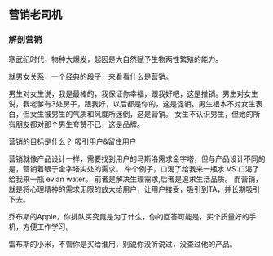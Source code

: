 ## 营销老司机 ##

### 解剖营销 ###

寒武纪时代，物种大爆发，起因是大自然赋予生物两性繁殖的能力。

就男女关系，一个经典的段子，来看看什么是营销。

男生对女生说，我是最棒的，我保证你幸福，跟我好吧，这是推销。男生对女生说，我老爹有3处房子，跟我好，以后都是你的，这是促销。男生根本不对女生表白，但女生被男生的气质和风度所迷倒，这是营销。
女生不认识男生，但她的所有朋友都对那个男生夸赞不已，这是品牌。

营销的目标是什么？ 吸引用户&留住用户

营销就像产品设计一样，需要找到用户的马斯洛需求金字塔，但与产品设计不同的是，营销着眼于金字塔尖处的需求。 举个例子，口渴了给我来一瓶水  VS 口渴了给我来一瓶 evian water。 前者是解决生理需求,后者是追求生活品质。 而营销，就是将心理精神的需求无限的放大给用户，让用户接受，吸引到TA，并长期吸引下去。

乔布斯的Apple，你排队买究竟是为了什么，你的回答可能是，买个质量好的手机，方便工作学习。

雷布斯的小米，不管你是买给谁用，别说你没听说过，没查过他的产品。

